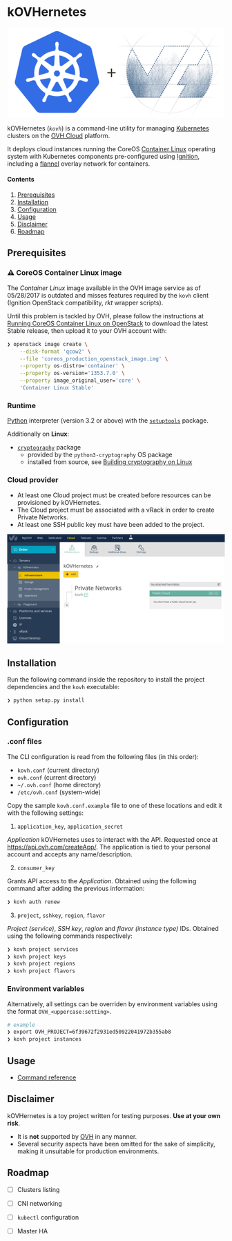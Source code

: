 # kOVHernetes

![kOVHernetes][logo]

kOVHernetes (*`kovh`*) is a command-line utility for managing [Kubernetes][k8s] clusters on the [OVH Cloud][ovhcloud]
platform.

It deploys cloud instances running the CoreOS [Container Linux][cont-linux] operating system with Kubernetes components
pre-configured using [Ignition][ignition], including a [flannel][flannel] overlay network for containers.

#### Contents

1. [Prerequisites](#prerequisites)
2. [Installation](#installation)
3. [Configuration](#configuration)
4. [Usage](#usage)
5. [Disclaimer](#disclaimer)
6. [Roadmap](#roadmap)

## Prerequisites

### :warning: CoreOS Container Linux image

The *Container Linux* image available in the OVH image service as of 05/28/2017 is outdated and misses features required
by the `kovh` client (Ignition OpenStack compatibility, *rkt* wrapper scripts).

Until this problem is tackled by OVH, please follow the instructions at [Running CoreOS Container Linux on
OpenStack][coreos-openstack] to download the latest Stable release, then upload it to your OVH account with:

```sh
❯ openstack image create \
    --disk-format 'qcow2' \
    --file 'coreos_production_openstack_image.img' \
    --property os-distro='container' \
    --property os-version='1353.7.0' \
    --property image_original_user='core' \
    'Container Linux Stable'
```

[coreos-openstack]: https://coreos.com/os/docs/latest/booting-on-openstack.html

### Runtime

[Python][python] interpreter (version 3.2 or above) with the [`setuptools`][py-setuptools] package.

Additionally on **Linux**:

* [`cryptography`][py-cryptography] package
  * provided by the `python3-cryptography` OS package
  * installed from source, see [Building cryptography on Linux][cryp-req]

### Cloud provider

* At least one Cloud project must be created before resources can be provisioned by kOVHernetes.
* The Cloud project must be associated with a vRack in order to create Private Networks.
* At least one SSH public key must have been added to the project.

![OVH dashboard][dash]

## Installation

Run the following command inside the repository to install the project dependencies and the `kovh` executable:

```sh
❯ python setup.py install
```

## Configuration

### .conf files

The CLI configuration is read from the following files (in this order):

* `kovh.conf` (current directory)
* `ovh.conf` (current directory)
* `~/.ovh.conf` (home directory)
* `/etc/ovh.conf` (system-wide)

Copy the sample `kovh.conf.example` file to one of these locations and edit it with the following settings:

1. `application_key`, `application_secret`

*Application* kOVHernetes uses to interact with the API. Requested once at https://api.ovh.com/createApp/. The
application is tied to your personal account and accepts any name/description.

2. `consumer_key`

Grants API access to the *Application*. Obtained using the following command after adding the previous information:

```sh
❯ kovh auth renew
```

3. `project`, `sshkey`, `region`, `flavor`

*Project (service)*, *SSH key*, *region* and *flavor (instance type)* IDs. Obtained using the following commands
respectively:

```sh
❯ kovh project services
❯ kovh project keys
❯ kovh project regions
❯ kovh project flavors
```

### Environment variables

Alternatively, all settings can be overriden by environment variables using the format `OVH_<uppercase:setting>`.

```sh
# example
❯ export OVH_PROJECT=6f39672f2931ed50922041972b355ab8
❯ kovh project instances
```

## Usage

* [Command reference][cmd-ref]

[cmd-ref]: docs/commands-reference.md

## Disclaimer

kOVHernetes is a toy project written for testing purposes. **Use at your own risk**.

* It is **not** supported by [OVH][ovh] in any manner.
* Several security aspects have been omitted for the sake of simplicity, making it unsuitable for production
  environments.

## Roadmap

* [ ] Clusters listing
* [ ] CNI networking
* [ ] `kubectl` configuration
* [ ] Master HA


[logo]: images/logo.png
[k8s]: https://kubernetes.io/
[ovhcloud]: https://www.ovh.com/cloud/
[cont-linux]: https://coreos.com/os/
[ignition]: https://coreos.com/ignition/
[flannel]: https://coreos.com/flannel/
[python]: https://www.python.org/downloads/
[py-setuptools]: https://pypi.python.org/pypi/setuptools
[py-cryptography]: https://pypi.python.org/pypi/cryptography
[cryp-req]: https://cryptography.io/en/latest/installation/#building-cryptography-on-linux
[dash]: images/project_dashboard.png
[ovh]: https://www.ovh.com/
